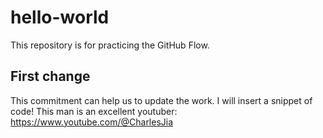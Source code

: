 # hello-world
This repository is for practicing the GitHub Flow.
## First change
This commitment can help us to update the work.
I will insert a snippet of code!
This man is an excellent youtuber:
https://www.youtube.com/@CharlesJia
